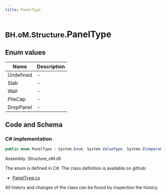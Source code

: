 ```yaml
---
title: PanelType
---
```


# <small>BH.oM.Structure.</small>**PanelType**



## Enum values

| Name            | Description                                                    |
|-----------------|----------------------------------------------------------------|
| Undefined |  -  |
| Slab |  -  |
| Wall |  -  |
| PileCap |  -  |
| DropPanel |  -  |


## Code and Schema

### C# implementation

``` C# title="C#"
public enum PanelType : System.Enum, System.ValueType, System.IComparable, System.ISpanFormattable, System.IFormattable, System.IConvertible
```

Assembly: Structure_oM.dll

The enum is defined in C#. The class definition is available on github:

- [PanelType.cs](https://github.com/BHoM/BHoM/blob/develop/Structure_oM/SurfaceProperties\Enums\PanelType.cs)

All history and changes of the class can be found by inspection the history.
